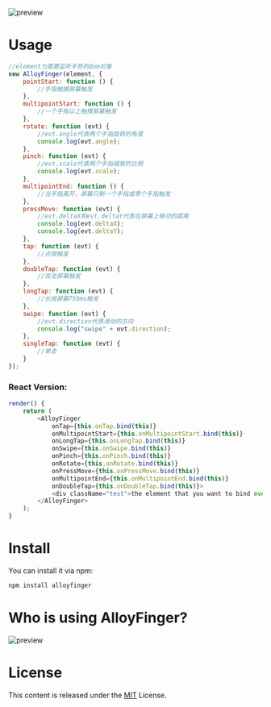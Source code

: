 ![preview](http://alloyteam.github.io/AlloyFinger/alloyfinger.png)

# Usage

```js
//element为需要监听手势的dom对象
new AlloyFinger(element, {
    pointStart: function () {
        //手指触摸屏幕触发
    },
    multipointStart: function () {
        //一个手指以上触摸屏幕触发
    },
    rotate: function (evt) {
        //evt.angle代表两个手指旋转的角度
        console.log(evt.angle);
    },
    pinch: function (evt) {
        //evt.scale代表两个手指缩放的比例
        console.log(evt.scale);
    },
    multipointEnd: function () {
        //当手指离开，屏幕只剩一个手指或零个手指触发
    },
    pressMove: function (evt) {
        //evt.deltaX和evt.deltaY代表在屏幕上移动的距离
        console.log(evt.deltaX);
        console.log(evt.deltaY);
    },
    tap: function (evt) {
        //点按触发
    },
    doubleTap: function (evt) {
        //双击屏幕触发
    },
    longTap: function (evt) {
        //长按屏幕750ms触发
    },
    swipe: function (evt) {
        //evt.direction代表滑动的方向
        console.log("swipe" + evt.direction);
    },
    singleTap: function (evt) {
        //单击
    }
});
```

### React Version:

```js
render() {
    return (
        <AlloyFinger
            onTap={this.onTap.bind(this)}
            onMultipointStart={this.onMultipointStart.bind(this)}
            onLongTap={this.onLongTap.bind(this)}
            onSwipe={this.onSwipe.bind(this)}
            onPinch={this.onPinch.bind(this)}
            onRotate={this.onRotate.bind(this)}
            onPressMove={this.onPressMove.bind(this)}
            onMultipointEnd={this.onMultipointEnd.bind(this)}
            onDoubleTap={this.onDoubleTap.bind(this)}>
            <div className="test">the element that you want to bind event</div>
        </AlloyFinger>
    );
}
```


# Install

You can install it via npm:

```html
npm install alloyfinger
```

# Who is using AlloyFinger?

![preview](http://sqimg.qq.com/qq_product_operations/im/qqlogo/imlogo.png)

# License
This content is released under the [MIT](http://opensource.org/licenses/MIT) License.
